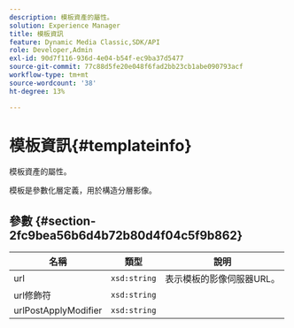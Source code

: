 ```yaml
---
description: 模板資產的屬性。
solution: Experience Manager
title: 模板資訊
feature: Dynamic Media Classic,SDK/API
role: Developer,Admin
exl-id: 90d7f116-936d-4e04-b54f-ec9ba37d5477
source-git-commit: 77c88d5fe20e048f6fad2bb23cb1abe090793acf
workflow-type: tm+mt
source-wordcount: '38'
ht-degree: 13%

---
```


# 模板資訊{#templateinfo}

模板資產的屬性。

模板是參數化層定義，用於構造分層影像。

## 參數 {#section-2fc9bea56b6d4b72b80d4f04c5f9b862}

| 名稱 | 類型 | 說明 |
|---|---|---|
| url | `xsd:string` | 表示模板的影像伺服器URL。 |
| url修飾符 | `xsd:string` |  |
| urlPostApplyModifier | `xsd:string` |  |
